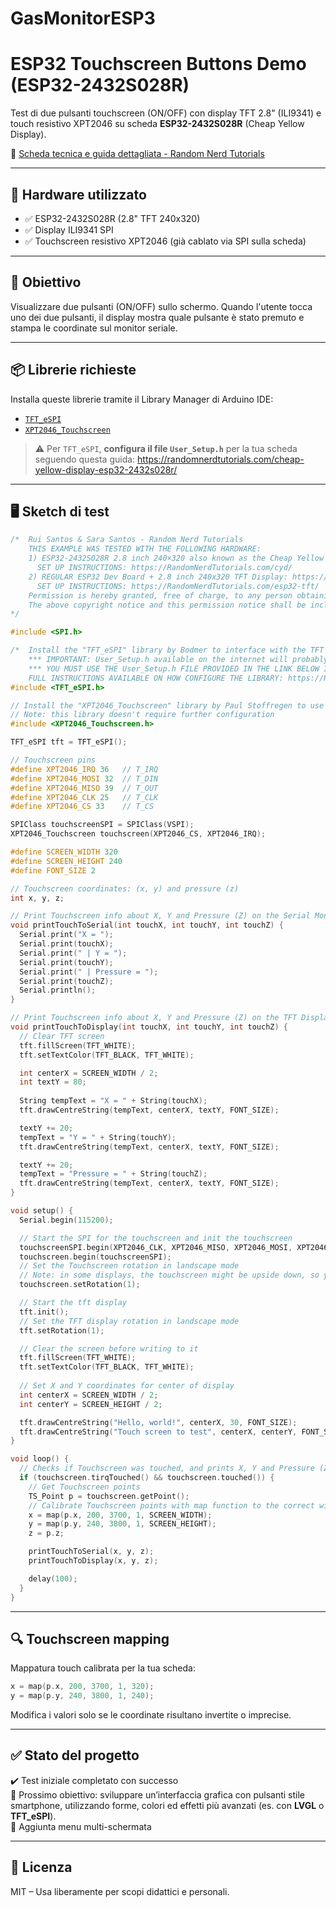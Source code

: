 # GasMonitorESP3

# ESP32 Touchscreen Buttons Demo (ESP32-2432S028R)

Test di due pulsanti touchscreen (ON/OFF) con display TFT 2.8" (ILI9341) e touch resistivo XPT2046 su scheda **ESP32-2432S028R** (Cheap Yellow Display).

🔗 [Scheda tecnica e guida dettagliata - Random Nerd Tutorials](https://randomnerdtutorials.com/cheap-yellow-display-esp32-2432s028r/)

---

## 🧰 Hardware utilizzato

- ✅ ESP32-2432S028R (2.8" TFT 240x320)
- ✅ Display ILI9341 SPI
- ✅ Touchscreen resistivo XPT2046 (già cablato via SPI sulla scheda)

---

## 🎯 Obiettivo

Visualizzare due pulsanti (ON/OFF) sullo schermo. Quando l'utente tocca uno dei due pulsanti, il display mostra quale pulsante è stato premuto e stampa le coordinate sul monitor seriale.

---

## 📦 Librerie richieste

Installa queste librerie tramite il Library Manager di Arduino IDE:

- [`TFT_eSPI`](https://github.com/Bodmer/TFT_eSPI)
- [`XPT2046_Touchscreen`](https://github.com/PaulStoffregen/XPT2046_Touchscreen)

> ⚠️ Per `TFT_eSPI`, **configura il file `User_Setup.h`** per la tua scheda seguendo questa guida:
> https://randomnerdtutorials.com/cheap-yellow-display-esp32-2432s028r/

---

## 🖥️ Sketch di test

```cpp
/*  Rui Santos & Sara Santos - Random Nerd Tutorials
    THIS EXAMPLE WAS TESTED WITH THE FOLLOWING HARDWARE:
    1) ESP32-2432S028R 2.8 inch 240×320 also known as the Cheap Yellow Display (CYD): https://makeradvisor.com/tools/cyd-cheap-yellow-display-esp32-2432s028r/
      SET UP INSTRUCTIONS: https://RandomNerdTutorials.com/cyd/
    2) REGULAR ESP32 Dev Board + 2.8 inch 240x320 TFT Display: https://makeradvisor.com/tools/2-8-inch-ili9341-tft-240x320/ and https://makeradvisor.com/tools/esp32-dev-board-wi-fi-bluetooth/
      SET UP INSTRUCTIONS: https://RandomNerdTutorials.com/esp32-tft/
    Permission is hereby granted, free of charge, to any person obtaining a copy of this software and associated documentation files.
    The above copyright notice and this permission notice shall be included in all copies or substantial portions of the Software.
*/

#include <SPI.h>

/*  Install the "TFT_eSPI" library by Bodmer to interface with the TFT Display - https://github.com/Bodmer/TFT_eSPI
    *** IMPORTANT: User_Setup.h available on the internet will probably NOT work with the examples available at Random Nerd Tutorials ***
    *** YOU MUST USE THE User_Setup.h FILE PROVIDED IN THE LINK BELOW IN ORDER TO USE THE EXAMPLES FROM RANDOM NERD TUTORIALS ***
    FULL INSTRUCTIONS AVAILABLE ON HOW CONFIGURE THE LIBRARY: https://RandomNerdTutorials.com/cyd/ or https://RandomNerdTutorials.com/esp32-tft/   */
#include <TFT_eSPI.h>

// Install the "XPT2046_Touchscreen" library by Paul Stoffregen to use the Touchscreen - https://github.com/PaulStoffregen/XPT2046_Touchscreen
// Note: this library doesn't require further configuration
#include <XPT2046_Touchscreen.h>

TFT_eSPI tft = TFT_eSPI();

// Touchscreen pins
#define XPT2046_IRQ 36   // T_IRQ
#define XPT2046_MOSI 32  // T_DIN
#define XPT2046_MISO 39  // T_OUT
#define XPT2046_CLK 25   // T_CLK
#define XPT2046_CS 33    // T_CS

SPIClass touchscreenSPI = SPIClass(VSPI);
XPT2046_Touchscreen touchscreen(XPT2046_CS, XPT2046_IRQ);

#define SCREEN_WIDTH 320
#define SCREEN_HEIGHT 240
#define FONT_SIZE 2

// Touchscreen coordinates: (x, y) and pressure (z)
int x, y, z;

// Print Touchscreen info about X, Y and Pressure (Z) on the Serial Monitor
void printTouchToSerial(int touchX, int touchY, int touchZ) {
  Serial.print("X = ");
  Serial.print(touchX);
  Serial.print(" | Y = ");
  Serial.print(touchY);
  Serial.print(" | Pressure = ");
  Serial.print(touchZ);
  Serial.println();
}

// Print Touchscreen info about X, Y and Pressure (Z) on the TFT Display
void printTouchToDisplay(int touchX, int touchY, int touchZ) {
  // Clear TFT screen
  tft.fillScreen(TFT_WHITE);
  tft.setTextColor(TFT_BLACK, TFT_WHITE);

  int centerX = SCREEN_WIDTH / 2;
  int textY = 80;
 
  String tempText = "X = " + String(touchX);
  tft.drawCentreString(tempText, centerX, textY, FONT_SIZE);

  textY += 20;
  tempText = "Y = " + String(touchY);
  tft.drawCentreString(tempText, centerX, textY, FONT_SIZE);

  textY += 20;
  tempText = "Pressure = " + String(touchZ);
  tft.drawCentreString(tempText, centerX, textY, FONT_SIZE);
}

void setup() {
  Serial.begin(115200);

  // Start the SPI for the touchscreen and init the touchscreen
  touchscreenSPI.begin(XPT2046_CLK, XPT2046_MISO, XPT2046_MOSI, XPT2046_CS);
  touchscreen.begin(touchscreenSPI);
  // Set the Touchscreen rotation in landscape mode
  // Note: in some displays, the touchscreen might be upside down, so you might need to set the rotation to 3: touchscreen.setRotation(3);
  touchscreen.setRotation(1);

  // Start the tft display
  tft.init();
  // Set the TFT display rotation in landscape mode
  tft.setRotation(1);

  // Clear the screen before writing to it
  tft.fillScreen(TFT_WHITE);
  tft.setTextColor(TFT_BLACK, TFT_WHITE);
  
  // Set X and Y coordinates for center of display
  int centerX = SCREEN_WIDTH / 2;
  int centerY = SCREEN_HEIGHT / 2;

  tft.drawCentreString("Hello, world!", centerX, 30, FONT_SIZE);
  tft.drawCentreString("Touch screen to test", centerX, centerY, FONT_SIZE);
}

void loop() {
  // Checks if Touchscreen was touched, and prints X, Y and Pressure (Z) info on the TFT display and Serial Monitor
  if (touchscreen.tirqTouched() && touchscreen.touched()) {
    // Get Touchscreen points
    TS_Point p = touchscreen.getPoint();
    // Calibrate Touchscreen points with map function to the correct width and height
    x = map(p.x, 200, 3700, 1, SCREEN_WIDTH);
    y = map(p.y, 240, 3800, 1, SCREEN_HEIGHT);
    z = p.z;

    printTouchToSerial(x, y, z);
    printTouchToDisplay(x, y, z);

    delay(100);
  }
}
```

---

## 🔍 Touchscreen mapping

Mappatura touch calibrata per la tua scheda:

```cpp
x = map(p.x, 200, 3700, 1, 320);
y = map(p.y, 240, 3800, 1, 240);
```

Modifica i valori solo se le coordinate risultano invertite o imprecise.

---

## ✅ Stato del progetto

✔️ Test iniziale completato con successo  
📌 Prossimo obiettivo: sviluppare un’interfaccia grafica con pulsanti stile smartphone, utilizzando forme, colori ed effetti più avanzati (es. con **LVGL** o **TFT_eSPI**).  
📌 Aggiunta menu multi-schermata

---

## 📄 Licenza

MIT – Usa liberamente per scopi didattici e personali.
